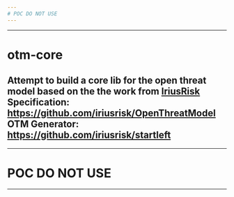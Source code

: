 ```yaml
---
# POC DO NOT USE
---
```

---
# otm-core
Attempt to build a core lib for the open threat model based on the the work from [IriusRisk](https://github.com/iriusrisk)
Specification: https://github.com/iriusrisk/OpenThreatModel
OTM Generator: https://github.com/iriusrisk/startleft
---
---
# POC DO NOT USE
---
